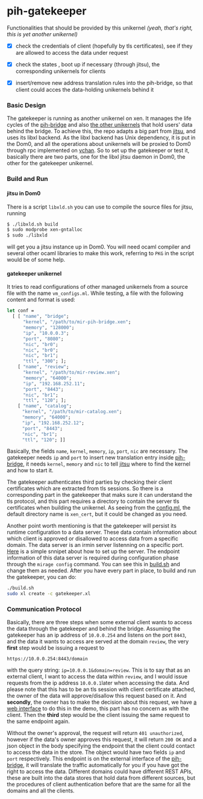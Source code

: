 # pih-gatekeeper

Functionalities that should be provided by this unikernel *(yeah, that's right, this is yet another unikernel)*

- [x] check the credentials of client (hopefully by tls certificates), see if they are allowed to access the data under request
- [x] check the states , boot up if necessary (through jitsu), the corresponding unikernels for clients
- [x] insert/remove new address translation rules into the pih-bridge, so that client could acces the data-holding unikernels behind it


### Basic Design

The gatekeeper is running as another unikernel on xen. It manages the life cycles of the [pih-bridge] and also [the other unikernels] that hold users' data behind the bridge. To achieve this, the repo adapts a big part from [jitsu], and uses its libxl backend. As the libxl backend has Unix dependency, it is put in the Dom0, and all the operations about unikernels will be proxied to Dom0 through rpc implemented on [vchan]. So to set up the gatekeeper or test it, basically there are two parts, one for the libxl jitsu daemon in Dom0, the other for the gatekeeper unikernel.


### Build and Run 
#### jitsu in Dom0
There is a script `libxld.sh` you can use to compile the source files for jitsu, running
```bash
$ ./libxld.sh build
$ sudo modprobe xen-gntalloc 
$ sudo ./libxld
```
will get you a jitsu instance up in Dom0. You will need ocaml compiler and several other ocaml libraries to make this work, referring to `PKG` in the script would be of some help.

#### gatekeeper unikernel
It tries to read configurations of other managed unikernels from a source file with the name `vm_configs.ml`. While testing, a file with the following content and format is used:
```ocaml
let conf = 
  [ [ "name", "bridge";
      "kernel", "/path/to/mir-pih-bridge.xen";
      "memory", "128000";
      "ip", "10.0.0.3";
      "port", "8080";
      "nic", "br0";
      "nic", "br0";
      "nic", "br1";
      "ttl", "300"; ];
    [ "name", "review";
      "kernel", "/path/to/mir-review.xen";
      "memory", "64000";
      "ip", "192.168.252.11";
      "port", "8443";
      "nic", "br1";
      "ttl", "120"; ];
    [ "name", "catalog";
    　"kernel", "/path/to/mir-catalog.xen";
    　"memory", "64000";
    　"ip", "192.168.252.12";
    　"port", "8443";
    　"nic", "br1";
    　"ttl", "120"; ]]
```
Basically, the fields `name`, `kernel`, `memory`, `ip`, `port`, `nic` are necessary. The gatekeeper needs `ip` and `port` to insert new translation entry inside [pih-bridge], it needs `kernel`, `memory` and `nic` to tell [jitsu] where to find the kernel and how to start it.

The gatekeeper authenticates third parties by checking their client certificates which are extracted from tls sessions. So there is a corresponding part in the gatekeeper that maks sure it can understand the tls protocol, and this part requires a directory to contain the server tls certificates when building the unikernel. As seeing from the [config.ml], the default directory name is `xen_cert`, but it could be changed as you need.

Another point worth mentioning is that the gatekeeper will persist its runtime configuration to a data server. These data contain information about which client is approved or disallowed to access data from a specific domain. The data server is an irmin server listenning on a specific port. [Here](https://github.com/sevenEng/pih-store-instance/blob/master/persist/persist_server/main.ml) is a simple snnipet about how to set up the server. The endpoint information of this data server is required during configuration phase through the `mirage config` command. You can see this in [build.sh] and change them as needed.
After you have every part in place, to build and run the gatekeeper, you can do:
```bash
./build.sh
sudo xl create -c gatekeeper.xl
```
### Communication Protocol
Basically, there are three steps when some external client wants to access the data through the gatekeeper and behind the bridge. Assuming the gatekeeper has an ip address of `10.0.0.254` and listens on the port `8443`, and the data it wants to access are served at the domain `review`, the very **first** step would be issuing a request to
```
https://10.0.0.254:8443/domain
```
with the query string: `ip=10.0.0.1&domain=review`. This is to say that as an external client, I want to access the data within `review`, and I would issue requests from the ip address `10.0.0.1`later when accessing the data. And please note that this has to be an tls session with client certificate attached, the owner of the data will approve/disallow this request based on it. And **secondly**, the owner has to make the decision about this request, we have [a web interface] to do this in the demo, this part has no concern as with the client. Then the **third** step would be the client issuing the same request to the same endpoint again.

Without the owner's approval, the request will return `401 unauthorized`, however if the data's owner approves this request, it will return `200 OK` and a json object in the body specifying the endpoint that the client could contact to access the data in the store. The object would have two fields `ip` and `port` respectively. This endpoint is on the external interface of the [pih-bridge], it will translate the traffic automatically for you if you have got the right to access the data. Different domains could have different REST APIs, these are built into the data stores that hold data from different sources, but the procedures of client authentication before that are the same for all the domains and all the clients.



[pih-bridge]:https://github.com/ucn-eu/pih-bridge
[the other unikernels]:https://github.com/sevenEng/pih-store-instance
[jitsu]:https://github.com/mirage/jitsu
[vchan]:https://github.com/mirage/ocaml-vchan
[config.ml]:https://github.com/sevenEng/pih-gatekeeper/blob/master/config.ml#L25
[build.sh]:https://github.com/sevenEng/pih-gatekeeper/blob/master/build.sh#L4
[a web interface]:https://github.com/sevenEng/ucn-demo
